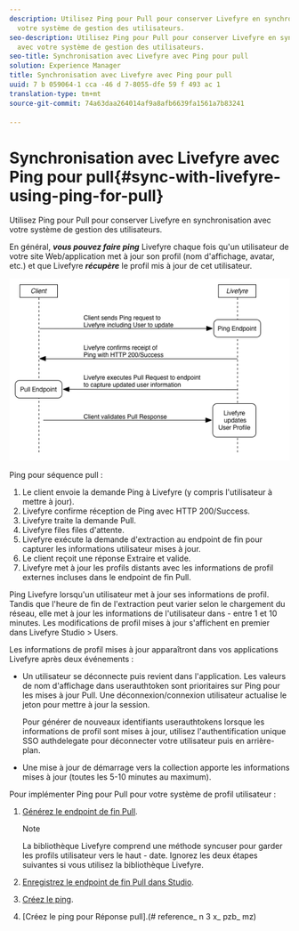 ```yaml
---
description: Utilisez Ping pour Pull pour conserver Livefyre en synchronisation avec
  votre système de gestion des utilisateurs.
seo-description: Utilisez Ping pour Pull pour conserver Livefyre en synchronisation
  avec votre système de gestion des utilisateurs.
seo-title: Synchronisation avec Livefyre avec Ping pour pull
solution: Experience Manager
title: Synchronisation avec Livefyre avec Ping pour pull
uuid: 7 b 059064-1 cca -46 d 7-8055-dfe 59 f 493 ac 1
translation-type: tm+mt
source-git-commit: 74a63daa264014af9a8afb6639fa1561a7b83241

---
```



# Synchronisation avec Livefyre avec Ping pour pull{#sync-with-livefyre-using-ping-for-pull}

Utilisez Ping pour Pull pour conserver Livefyre en synchronisation avec votre système de gestion des utilisateurs.

En général, ***vous pouvez faire ping*** Livefyre chaque fois qu'un utilisateur de votre site Web/application met à jour son profil (nom d'affichage, avatar, etc.) et que Livefyre ***récupère*** le profil mis à jour de cet utilisateur.

![](assets/Ping-for-Pull.png)

Ping pour séquence pull :

1. Le client envoie la demande Ping à Livefyre (y compris l'utilisateur à mettre à jour).
1. Livefyre confirme réception de Ping avec HTTP 200/Success.
1. Livefyre traite la demande Pull.
1. Livefyre files files d'attente.
1. Livefyre exécute la demande d'extraction au endpoint de fin pour capturer les informations utilisateur mises à jour.
1. Le client reçoit une réponse Extraire et valide.
1. Livefyre met à jour les profils distants avec les informations de profil externes incluses dans le endpoint de fin Pull.

Ping Livefyre lorsqu'un utilisateur met à jour ses informations de profil. Tandis que l'heure de fin de l'extraction peut varier selon le chargement du réseau, elle met à jour les informations de l'utilisateur dans - entre 1 et 10 minutes. Les modifications de profil mises à jour s'affichent en premier dans Livefyre Studio > Users.

Les informations de profil mises à jour apparaîtront dans vos applications Livefyre après deux événements :

* Un utilisateur se déconnecte puis revient dans l'application. Les valeurs de nom d'affichage dans userauthtoken sont prioritaires sur Ping pour les mises à jour Pull. Une déconnexion/connexion utilisateur actualise le jeton pour mettre à jour la session.

   Pour générer de nouveaux identifiants userauthtokens lorsque les informations de profil sont mises à jour, utilisez l'authentification unique SSO authdelegate pour déconnecter votre utilisateur puis en arrière-plan.

* Une mise à jour de démarrage vers la collection apporte les informations mises à jour (toutes les 5-10 minutes au maximum).

Pour implémenter Ping pour Pull pour votre système de profil utilisateur :

1. [Générez le endpoint de fin Pull](#t_build_the_pull_endpoint).

   >[!NOTE]
   >
   >La bibliothèque Livefyre comprend une méthode syncuser pour garder les profils utilisateur vers le haut - date. Ignorez les deux étapes suivantes si vous utilisez la bibliothèque Livefyre.

1. [Enregistrez le endpoint de fin Pull dans Studio](#register_the_endpoint_with_studio).
1. [Créez le ping](#t_build_the_ping).
1. [Créez le ping pour Réponse pull].(# reference_ n 3 x_ pzb_ mz)
